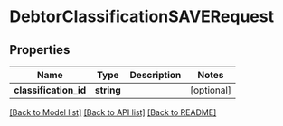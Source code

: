 # DebtorClassificationSAVERequest

## Properties
Name | Type | Description | Notes
------------ | ------------- | ------------- | -------------
**classification_id** | **string** |  | [optional] 

[[Back to Model list]](../README.md#documentation-for-models) [[Back to API list]](../README.md#documentation-for-api-endpoints) [[Back to README]](../README.md)


